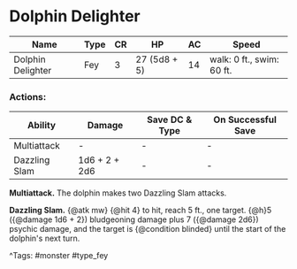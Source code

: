 # Dolphin Delighter

| Name | Type | CR | HP | AC | Speed |
|------|------|----|----|----|-------|
| Dolphin Delighter | Fey | 3 | 27 (5d8 + 5) | 14 | walk: 0 ft., swim: 60 ft. |

### Actions:

| Ability | Damage | Save DC & Type | On Successful Save |
|---------|--------|----------------|--------------------|
| Multiattack | - | - | - |
| Dazzling Slam | 1d6 + 2 + 2d6 | - | - |


**Multiattack.** The dolphin makes two Dazzling Slam attacks.

**Dazzling Slam.** {@atk mw} {@hit 4} to hit, reach 5 ft., one target. {@h}5 ({@damage 1d6 + 2}) bludgeoning damage plus 7 ({@damage 2d6}) psychic damage, and the target is {@condition blinded} until the start of the dolphin's next turn.

^Tags: #monster #type_fey